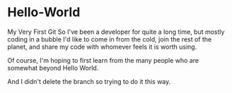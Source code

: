 # Hello-World
My Very First Git
So I've been a developer for quite a long time, but mostly coding in a bubble
I'd like to come in from the cold, join the rest of the planet, and share my code with whomever feels
it is worth using.

Of course, I'm hoping to first learn from the many people who are somewhat beyond Hello World.

And I didn't delete the branch so trying to do it this way.


